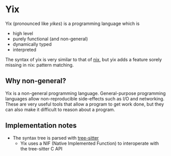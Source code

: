 # Yix

Yix (pronounced like _yikes_) is a programming language which is

- high level
- purely functional (and non-general)
- dynamically typed
- interpreted

The syntax of yix is very similar to that of
[nix](https://github.com/NixOS/nix), but yix adds a feature sorely missing
in nix: pattern matching.

## Why non-general?

Yix is a non-general programming language. General-purpose programming languages
allow non-reproducible side-effects such as I/O and networking. These are very
useful tools that allow a program to get work done, but they can also make
it difficult to reason about a program.

## Implementation notes

- The syntax tree is parsed with [tree-sitter](https://github.com/tree-sitter/tree-sitter)
    - Yix uses a NIF (Native Implemented Function) to interoperate with the tree-sitter C API
